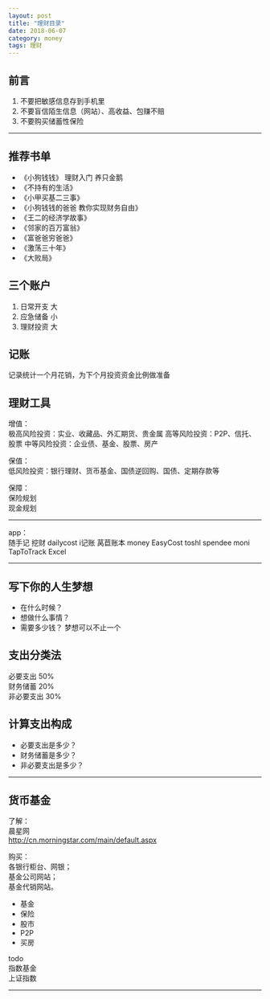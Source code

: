 ```yaml
---
layout: post
title: "理财目录"
date: 2018-06-07
category: money
tags: 理财
---
```


## 前言
1. 不要把敏感信息存到手机里
2. 不要盲信陌生信息（网站）、高收益、包赚不赔
3. 不要购买储蓄性保险

---

## 推荐书单
+ 《小狗钱钱》
理财入门 养只金鹅
+ 《不持有的生活》
+ 《小甲买基二三事》
+ 《小狗钱钱的爸爸 教你实现财务自由》
+ 《王二的经济学故事》
+ 《邻家的百万富翁》
+ 《富爸爸穷爸爸》
+ 《激荡三十年》
+ 《大败局》


## 三个账户
1. 日常开支 大
2. 应急储备 小
3. 理财投资 大

## 记账
记录统计一个月花销，为下个月投资资金比例做准备  

## 理财工具
增值：  
极高风险投资：实业、收藏品、外汇期货、贵金属
高等风险投资：P2P、信托、股票 
中等风险投资：企业债、基金、股票、房产 

保值：  
低风险投资：银行理财、货币基金、国债逆回购、国债、定期存款等  

保障：  
保险规划  
现金规划  

---

app：  
随手记 挖财  dailycost i记账 莴苣账本 money EasyCost toshl spendee moni 
TapToTrack Excel


---
## 写下你的人生梦想
+ 在什么时候？
+ 想做什么事情？
+ 需要多少钱？
梦想可以不止一个

## 支出分类法
必要支出 50%  
财务储蓄 20%  
非必要支出 30%  

## 计算支出构成
+ 必要支出是多少？
+ 财务储蓄是多少？
+ 非必要支出是多少？
---

## 货币基金
了解：  
晨星网  
http://cn.morningstar.com/main/default.aspx

购买：  
各银行柜台、网银；  
基金公司网站；  
基金代销网站。  


+ 基金
+ 保险
+ 股市
+ P2P
+ 买房

todo  
指数基金  
上证指数  

---







